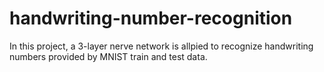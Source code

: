# handwriting-number-recognition
In this project, a 3-layer nerve network is allpied to recognize handwriting numbers provided by MNIST train and test data.
